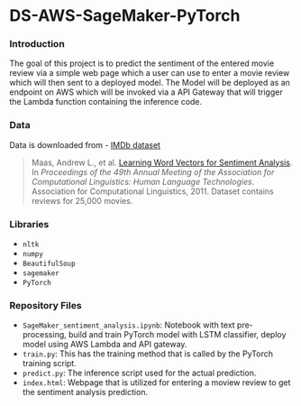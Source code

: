 # DS-AWS-SageMaker-PyTorch


### Introduction

The goal of this project is to predict the sentiment of the entered movie review via a simple web page which a user can use to enter a movie review which will then sent to a deployed model. The Model will be deployed as an endpoint on AWS which will be invoked via a API Gateway that will trigger the Lambda function containing the inference code.


### Data

Data is downloaded from - [IMDb dataset](http://ai.stanford.edu/~amaas/data/sentiment/)
> Maas, Andrew L., et al. [Learning Word Vectors for Sentiment Analysis](http://ai.stanford.edu/~amaas/data/sentiment/). In _Proceedings of the 49th Annual Meeting of the Association for Computational Linguistics: Human Language Technologies_. Association for Computational Linguistics, 2011.
Dataset contains reviews for 25,000 movies.

### Libraries

* `nltk`
* `numpy`
* `BeautifulSoup`
* `sagemaker`
* `PyTorch`


### Repository Files 

* `SageMaker_sentiment_analysis.ipynb`: Notebook with text pre-processing, build and train PyTorch model with LSTM classifier, deploy model using AWS Lambda and API gateway.
* `train.py`: This has the training method that is called by the PyTorch training script. 
* `predict.py`: The inference script used for the actual prediction.
* `index.html`: Webpage that is utilized for entering a moview review to get the sentiment analysis prediction.
